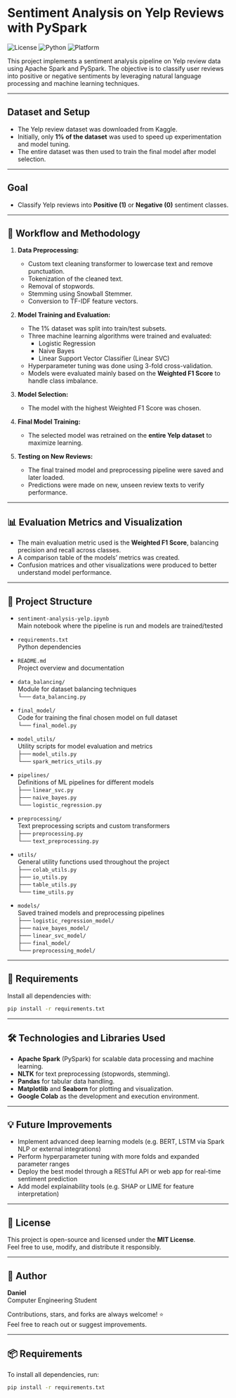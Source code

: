 # Sentiment Analysis on Yelp Reviews with PySpark

![License](https://img.shields.io/badge/license-MIT-green)
![Python](https://img.shields.io/badge/python-3.10-blue)
![Platform](https://img.shields.io/badge/platform-Colab-lightgrey)

This project implements a sentiment analysis pipeline on Yelp review data using Apache Spark and PySpark. The objective is to classify user reviews into positive or negative sentiments by leveraging natural language processing and machine learning techniques.

---

## Dataset and Setup
- The Yelp review dataset was downloaded from Kaggle.
- Initially, only **1% of the dataset** was used to speed up experimentation and model tuning.
- The entire dataset was then used to train the final model after model selection.

---

## Goal
- Classify Yelp reviews into **Positive (1)** or **Negative (0)** sentiment classes.

---

## 🧪 Workflow and Methodology

1. **Data Preprocessing:**
   - Custom text cleaning transformer to lowercase text and remove punctuation.
   - Tokenization of the cleaned text.
   - Removal of stopwords.
   - Stemming using Snowball Stemmer.
   - Conversion to TF-IDF feature vectors.

2. **Model Training and Evaluation:**
   - The 1% dataset was split into train/test subsets.
   - Three machine learning algorithms were trained and evaluated:
     - Logistic Regression
     - Naive Bayes
     - Linear Support Vector Classifier (Linear SVC)
   - Hyperparameter tuning was done using 3-fold cross-validation.
   - Models were evaluated mainly based on the **Weighted F1 Score** to handle class imbalance.

3. **Model Selection:**
   - The model with the highest Weighted F1 Score was chosen.

4. **Final Model Training:**
   - The selected model was retrained on the **entire Yelp dataset** to maximize learning.

5. **Testing on New Reviews:**
   - The final trained model and preprocessing pipeline were saved and later loaded.
   - Predictions were made on new, unseen review texts to verify performance.

---

## 📊 Evaluation Metrics and Visualization

- The main evaluation metric used is the **Weighted F1 Score**, balancing precision and recall across classes.
- A comparison table of the models’ metrics was created.
- Confusion matrices and other visualizations were produced to better understand model performance.

---

## 📁 Project Structure

- `sentiment-analysis-yelp.ipynb`  
  Main notebook where the pipeline is run and models are trained/tested

- `requirements.txt`  
  Python dependencies

- `README.md`  
  Project overview and documentation

- `data_balancing/`  
  Module for dataset balancing techniques  
  └── `data_balancing.py`

- `final_model/`  
  Code for training the final chosen model on full dataset  
  └── `final_model.py`

- `model_utils/`  
  Utility scripts for model evaluation and metrics  
  ├── `model_utils.py`  
  └── `spark_metrics_utils.py`

- `pipelines/`  
  Definitions of ML pipelines for different models  
  ├── `linear_svc.py`  
  ├── `naive_bayes.py`  
  └── `logistic_regression.py`

- `preprocessing/`  
  Text preprocessing scripts and custom transformers  
  ├── `preprocessing.py`  
  └── `text_preprocessing.py`

- `utils/`  
  General utility functions used throughout the project  
  ├── `colab_utils.py`  
  ├── `io_utils.py`  
  ├── `table_utils.py`  
  └── `time_utils.py`

- `models/`  
  Saved trained models and preprocessing pipelines  
  ├── `logistic_regression_model/`  
  ├── `naive_bayes_model/`  
  ├── `linear_svc_model/`  
  ├── `final_model/`  
  └── `preprocessing_model/`

---

## 🔧 Requirements

Install all dependencies with:

```bash
pip install -r requirements.txt
```

---

## 🛠 Technologies and Libraries Used

- **Apache Spark** (PySpark) for scalable data processing and machine learning.
- **NLTK** for text preprocessing (stopwords, stemming).
- **Pandas** for tabular data handling.
- **Matplotlib** and **Seaborn** for plotting and visualization.
- **Google Colab** as the development and execution environment.

---

## 💡 Future Improvements

- Implement advanced deep learning models (e.g. BERT, LSTM via Spark NLP or external integrations)  
- Perform hyperparameter tuning with more folds and expanded parameter ranges  
- Deploy the best model through a RESTful API or web app for real-time sentiment prediction  
- Add model explainability tools (e.g. SHAP or LIME for feature interpretation)

---

## 📜 License

This project is open-source and licensed under the **MIT License**.  
Feel free to use, modify, and distribute it responsibly.

---

## 🚀 Author

**Daniel**  
Computer Engineering Student  

Contributions, stars, and forks are always welcome! ⭐  
Feel free to reach out or suggest improvements.

---

## 📦 Requirements

To install all dependencies, run:

```bash
pip install -r requirements.txt
```
